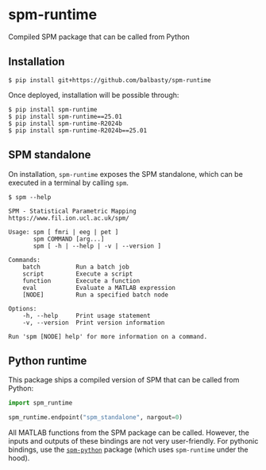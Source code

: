 # spm-runtime
Compiled SPM package that can be called from Python

## Installation

```shell
$ pip install git+https://github.com/balbasty/spm-runtime
```

Once deployed, installation will be possible through:

```shell
$ pip install spm-runtime
$ pip install spm-runtime==25.01
$ pip install spm-runtime-R2024b
$ pip install spm-runtime-R2024b==25.01
```

## SPM standalone

On installation, `spm-runtime` exposes the SPM standalone, which can
be executed in a terminal by calling `spm`.

```text
$ spm --help

SPM - Statistical Parametric Mapping
https://www.fil.ion.ucl.ac.uk/spm/

Usage: spm [ fmri | eeg | pet ]
       spm COMMAND [arg...]
       spm [ -h | --help | -v | --version ]

Commands:
    batch          Run a batch job
    script         Execute a script
    function       Execute a function
    eval           Evaluate a MATLAB expression
    [NODE]         Run a specified batch node

Options:
    -h, --help     Print usage statement
    -v, --version  Print version information

Run 'spm [NODE] help' for more information on a command.
```

## Python runtime

This package ships a compiled version of SPM that can be called from
Python:

```python
import spm_runtime

spm_runtime.endpoint("spm_standalone", nargout=0)
```

All MATLAB functions from the SPM package can be called.
However, the inputs and outputs of these bindings are not very user-friendly.
For pythonic bindings, use the
[`spm-python`](https://github.com/spm/spm-python) package (which uses
`spm-runtime` under the hood).
